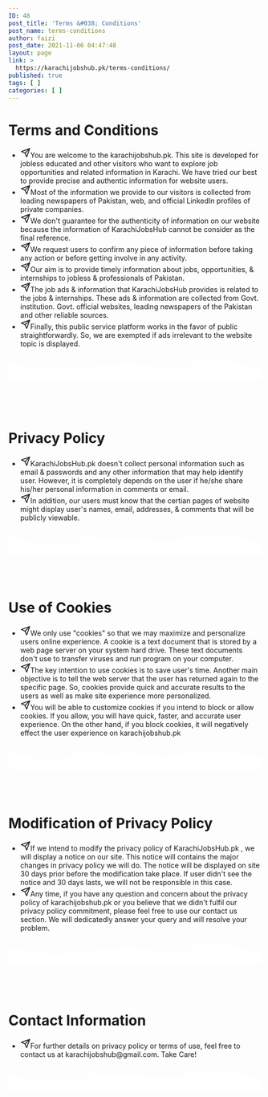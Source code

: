 ```yaml
---
ID: 48
post_title: 'Terms &#038; Conditions'
post_name: terms-conditions
author: faizi
post_date: 2021-11-06 04:47:48
layout: page
link: >
  https://karachijobshub.pk/terms-conditions/
published: true
tags: [ ]
categories: [ ]
---
```

<!-- wp:kadence/rowlayout {"uniqueID":"_e7d487-d6","columns":1,"columnGutter":"wide","colLayout":"equal","maxWidth":1120,"topPadding":60,"bottomPadding":38,"bgColor":"#eeeeee","align":"center","verticalAlignment":"middle","bottomSep":"mtns","bottomSepHeight":120,"tabletPadding":["","","",""],"tabletBackground":[{"enable":false,"bgColor":"","bgImg":"","bgImgID":"","bgImgSize":"cover","bgImgPosition":"center center","bgImgAttachment":"scroll","bgImgRepeat":"no-repeat","forceOverDesk":false}],"tabletOverlay":[{"enable":false,"currentOverlayTab":"normal","overlay":"","overlaySecond":"#00B5E2","overlayGradLoc":0,"overlayGradLocSecond":100,"overlayGradType":"linear","overlayGradAngle":180,"overlayBgImg":"","overlayBgImgID":"","overlayBgImgSize":"cover","overlayBgImgPosition":"center center","overlayBgImgAttachment":"scroll","overlayBgImgRepeat":"no-repeat","overlayOpacity":30,"overlayBlendMod":"none"}],"mobileBackground":[{"enable":false,"bgColor":"","bgImg":"","bgImgID":"","bgImgSize":"cover","bgImgPosition":"center center","bgImgAttachment":"scroll","bgImgRepeat":"no-repeat","forceOverDesk":false}],"mobileOverlay":[{"enable":false,"currentOverlayTab":"normal","overlay":"","overlaySecond":"#00B5E2","overlayGradLoc":0,"overlayGradLocSecond":100,"overlayGradType":"linear","overlayGradAngle":180,"overlayBgImg":"","overlayBgImgID":"","overlayBgImgSize":"cover","overlayBgImgPosition":"center center","overlayBgImgAttachment":"scroll","overlayBgImgRepeat":"no-repeat","overlayOpacity":30,"overlayBlendMod":"none"}],"backgroundSlider":[{"bgColor":"","bgImg":"","bgImgID":""}],"backgroundSliderSettings":[{"arrowStyle":"none","dotStyle":"dark","autoPlay":true,"speed":7000,"fade":true,"tranSpeed":400}],"backgroundVideo":[{"youTube":"","local":"","localID":"","vimeo":"","ratio":"16/9","btns":false,"loop":true,"mute":true}]} -->
<div class="wp-block-kadence-rowlayout aligncenter"><div id="kt-layout-id_e7d487-d6" class="kt-row-layout-inner kt-row-has-bg kt-layout-id_e7d487-d6"><div class="kt-row-column-wrap kt-has-1-columns kt-gutter-wide kt-v-gutter-default kt-row-valign-middle kt-row-layout-equal kt-tab-layout-inherit kt-m-colapse-left-to-right kt-mobile-layout-row"><!-- wp:kadence/column {"uniqueID":"_093f00-e6"} -->
<div class="wp-block-kadence-column inner-column-1 kadence-column_093f00-e6"><div class="kt-inside-inner-col"><!-- wp:kadence/advancedheading {"level":1,"uniqueID":"_924aa1-e5","color":"#889d2e","size":30,"lineHeight":40,"typography":"Playfair Display","googleFont":true,"fontSubset":"latin","fontVariant":"900italic","fontWeight":"900","fontStyle":"italic","markSize":["","",""],"markLineHeight":["","",""],"markPadding":[0,0,0,0],"colorClass":""} -->
<h1 class="kt-adv-heading_924aa1-e5 wp-block-kadence-advancedheading" data-kb-block="kb-adv-heading_924aa1-e5">Terms and Conditions</h1>
<!-- /wp:kadence/advancedheading -->

<!-- wp:kadence/iconlist {"items":[{"icon":"fe_send","link":"","target":"_self","size":20,"text":"You are welcome to the karachijobshub.pk. This site is developed for jobless educated and other visitors who want to explore job opportunities and related information in Karachi. We have tried our best to provide precise and authentic information for website users.","width":2,"color":"","background":"","border":"","borderRadius":0,"borderWidth":1,"padding":5,"style":"default"},{"icon":"fe_send","link":"","target":"_self","size":20,"text":"Most of the information we provide to our visitors is collected from leading newspapers of Pakistan, web, and official LinkedIn profiles of private companies.","width":2,"color":"","background":"","border":"","borderRadius":0,"borderWidth":1,"padding":5,"style":"default"},{"icon":"fe_send","link":"","target":"_self","size":20,"text":"We don't guarantee for the authenticity of information on our website because the information of KarachiJobsHub cannot be consider as the final reference.","width":2,"color":"","background":"","border":"","borderRadius":0,"borderWidth":1,"padding":5,"style":"default"},{"icon":"fe_send","link":"","target":"_self","size":20,"text":"We request users to confirm any piece of information before taking any action or before getting involve in any activity.","width":2,"color":"","background":"","border":"","borderRadius":0,"borderWidth":1,"padding":5,"style":"default"},{"icon":"fe_send","link":"","target":"_self","size":20,"text":"Our aim is to provide timely information about jobs, opportunities, \u0026amp; internships to jobless \u0026amp; professionals of Pakistan.","width":2,"color":"","background":"","border":"","borderRadius":0,"borderWidth":1,"padding":5,"style":"default"},{"icon":"fe_send","link":"","target":"_self","size":20,"text":"The job ads \u0026amp; information that KarachiJobsHub provides is related to the jobs \u0026amp; internships. These ads \u0026amp; information are collected from Govt. institution. Govt. official websites, leading newspapers of the Pakistan and other reliable sources.","width":2,"color":"","background":"","border":"","borderRadius":0,"borderWidth":1,"padding":5,"style":"default"},{"icon":"fe_send","link":"","target":"_self","size":20,"width":2,"color":"","background":"","border":"","borderRadius":0,"borderWidth":1,"padding":5,"style":"default","text":"Finally, this public service platform works in the favor of public straightforwardly. So, we are exempted if ads irrelevant to the website topic is displayed."}],"listStyles":[{"size":[22,"",""],"sizeType":"px","lineHeight":["","",""],"lineType":"px","letterSpacing":"","family":"","google":false,"style":"","weight":"","variant":"","subset":"","loadGoogle":true,"color":"","textTransform":""}],"listCount":7,"listGap":30,"uniqueID":"_066c05-54","listMargin":["10","10","10","20"],"iconAlign":"top"} -->
<div class="wp-block-kadence-iconlist kt-svg-icon-list-items kt-svg-icon-list-items_066c05-54 kt-svg-icon-list-columns-1 alignnone kt-list-icon-aligntop"><ul class="kt-svg-icon-list"><li class="kt-svg-icon-list-style-default kt-svg-icon-list-item-wrap kt-svg-icon-list-item-0"><div style="display:inline-flex;justify-content:center;align-items:center" class="kt-svg-icon-list-single kt-svg-icon-list-single-fe_send"><svg style="display:inline-block;vertical-align:middle" viewbox="0 0 24 24" height="20" width="20" fill="none" stroke="currentColor" xmlns="http://www.w3.org/2000/svg" stroke-width="2" stroke-linecap="round" stroke-linejoin="round" aria-hidden="true"><line x1="22" y1="2" x2="11" y2="13"></line><polygon points="22 2 15 22 11 13 2 9 22 2"></polygon></svg></div><span class="kt-svg-icon-list-text">You are welcome to the karachijobshub.pk. This site is developed for jobless educated and other visitors who want to explore job opportunities and related information in Karachi. We have tried our best to provide precise and authentic information for website users.</span></li><li class="kt-svg-icon-list-style-default kt-svg-icon-list-item-wrap kt-svg-icon-list-item-1"><div style="display:inline-flex;justify-content:center;align-items:center" class="kt-svg-icon-list-single kt-svg-icon-list-single-fe_send"><svg style="display:inline-block;vertical-align:middle" viewbox="0 0 24 24" height="20" width="20" fill="none" stroke="currentColor" xmlns="http://www.w3.org/2000/svg" stroke-width="2" stroke-linecap="round" stroke-linejoin="round" aria-hidden="true"><line x1="22" y1="2" x2="11" y2="13"></line><polygon points="22 2 15 22 11 13 2 9 22 2"></polygon></svg></div><span class="kt-svg-icon-list-text">Most of the information we provide to our visitors is collected from leading newspapers of Pakistan, web, and official LinkedIn profiles of private companies.</span></li><li class="kt-svg-icon-list-style-default kt-svg-icon-list-item-wrap kt-svg-icon-list-item-2"><div style="display:inline-flex;justify-content:center;align-items:center" class="kt-svg-icon-list-single kt-svg-icon-list-single-fe_send"><svg style="display:inline-block;vertical-align:middle" viewbox="0 0 24 24" height="20" width="20" fill="none" stroke="currentColor" xmlns="http://www.w3.org/2000/svg" stroke-width="2" stroke-linecap="round" stroke-linejoin="round" aria-hidden="true"><line x1="22" y1="2" x2="11" y2="13"></line><polygon points="22 2 15 22 11 13 2 9 22 2"></polygon></svg></div><span class="kt-svg-icon-list-text">We don't guarantee for the authenticity of information on our website because the information of KarachiJobsHub cannot be consider as the final reference.</span></li><li class="kt-svg-icon-list-style-default kt-svg-icon-list-item-wrap kt-svg-icon-list-item-3"><div style="display:inline-flex;justify-content:center;align-items:center" class="kt-svg-icon-list-single kt-svg-icon-list-single-fe_send"><svg style="display:inline-block;vertical-align:middle" viewbox="0 0 24 24" height="20" width="20" fill="none" stroke="currentColor" xmlns="http://www.w3.org/2000/svg" stroke-width="2" stroke-linecap="round" stroke-linejoin="round" aria-hidden="true"><line x1="22" y1="2" x2="11" y2="13"></line><polygon points="22 2 15 22 11 13 2 9 22 2"></polygon></svg></div><span class="kt-svg-icon-list-text">We request users to confirm any piece of information before taking any action or before getting involve in any activity.</span></li><li class="kt-svg-icon-list-style-default kt-svg-icon-list-item-wrap kt-svg-icon-list-item-4"><div style="display:inline-flex;justify-content:center;align-items:center" class="kt-svg-icon-list-single kt-svg-icon-list-single-fe_send"><svg style="display:inline-block;vertical-align:middle" viewbox="0 0 24 24" height="20" width="20" fill="none" stroke="currentColor" xmlns="http://www.w3.org/2000/svg" stroke-width="2" stroke-linecap="round" stroke-linejoin="round" aria-hidden="true"><line x1="22" y1="2" x2="11" y2="13"></line><polygon points="22 2 15 22 11 13 2 9 22 2"></polygon></svg></div><span class="kt-svg-icon-list-text">Our aim is to provide timely information about jobs, opportunities, &amp; internships to jobless &amp; professionals of Pakistan.</span></li><li class="kt-svg-icon-list-style-default kt-svg-icon-list-item-wrap kt-svg-icon-list-item-5"><div style="display:inline-flex;justify-content:center;align-items:center" class="kt-svg-icon-list-single kt-svg-icon-list-single-fe_send"><svg style="display:inline-block;vertical-align:middle" viewbox="0 0 24 24" height="20" width="20" fill="none" stroke="currentColor" xmlns="http://www.w3.org/2000/svg" stroke-width="2" stroke-linecap="round" stroke-linejoin="round" aria-hidden="true"><line x1="22" y1="2" x2="11" y2="13"></line><polygon points="22 2 15 22 11 13 2 9 22 2"></polygon></svg></div><span class="kt-svg-icon-list-text">The job ads &amp; information that KarachiJobsHub provides is related to the jobs &amp; internships. These ads &amp; information are collected from Govt. institution. Govt. official websites, leading newspapers of the Pakistan and other reliable sources.</span></li><li class="kt-svg-icon-list-style-default kt-svg-icon-list-item-wrap kt-svg-icon-list-item-6"><div style="display:inline-flex;justify-content:center;align-items:center" class="kt-svg-icon-list-single kt-svg-icon-list-single-fe_send"><svg style="display:inline-block;vertical-align:middle" viewbox="0 0 24 24" height="20" width="20" fill="none" stroke="currentColor" xmlns="http://www.w3.org/2000/svg" stroke-width="2" stroke-linecap="round" stroke-linejoin="round" aria-hidden="true"><line x1="22" y1="2" x2="11" y2="13"></line><polygon points="22 2 15 22 11 13 2 9 22 2"></polygon></svg></div><span class="kt-svg-icon-list-text">Finally, this public service platform works in the favor of public straightforwardly. So, we are exempted if ads irrelevant to the website topic is displayed.</span></li></ul></div>
<!-- /wp:kadence/iconlist -->

<!-- wp:kadence/advancedbtn {"hAlign":"left","btnCount":0,"uniqueID":"_b3798b-b4","btns":[{"text":["Individually"],"link":"","target":"_self","size":18,"paddingBT":"","paddingLR":"","color":"#ffffff","background":"#abb8c3","border":"#abb8c3","borderRadius":3,"borderWidth":2,"colorHover":"#ffffff","backgroundHover":"#313131","borderHover":"#313131","icon":"","iconSide":"right","iconHover":false,"btnSize":"custom"},{"text":"","link":"","target":"_self","size":18,"paddingBT":"","paddingLR":"","color":"#555555","background":"transparent","border":"#555555","borderRadius":3,"borderWidth":2,"colorHover":"#ffffff","backgroundHover":"#444444","borderHover":"#444444","icon":"","iconSide":"right","iconHover":false,"btnSize":"custom"},{"text":"","link":"","target":"_self","size":18,"paddingBT":"","paddingLR":"","color":"#555555","background":"transparent","border":"#555555","borderRadius":3,"borderWidth":2,"colorHover":"#ffffff","backgroundHover":"#444444","borderHover":"#444444","icon":"","iconSide":"right","iconHover":false,"btnSize":"custom"}],"typography":"Montserrat","googleFont":true,"fontSubset":"latin","fontVariant":"500","fontWeight":"500"} -->
<div class="wp-block-kadence-advancedbtn kt-btn-align-left kt-btn-tablet-align-inherit kt-btn-mobile-align-inherit kt-btns-wrap kt-btns_b3798b-b4"></div>
<!-- /wp:kadence/advancedbtn -->

<!-- wp:paragraph -->
<p></p>
<!-- /wp:paragraph --></div></div>
<!-- /wp:kadence/column --></div><div class="kt-row-layout-bottom-sep kt-row-sep-type-mtns"><svg style="fill:#ffffff" viewbox="0 0 1000 100" preserveaspectratio="none"><path d="M1000,50l-182.69,-45.286l-292.031,61.197l-190.875,-41.075l-143.748,28.794l-190.656,-23.63l0,70l1000,0l0,-50Z" style="opacity:0.4"></path><path d="M1000,57l-152.781,-22.589l-214.383,19.81l-159.318,-21.471l-177.44,25.875l-192.722,5.627l-103.356,-27.275l0,63.023l1000,0l0,-43Z"></path></svg></div></div></div>
<!-- /wp:kadence/rowlayout -->

<!-- wp:spacer {"height":59} -->
<div style="height:59px" aria-hidden="true" class="wp-block-spacer"></div>
<!-- /wp:spacer -->

<!-- wp:kadence/rowlayout {"uniqueID":"_c16261-29","columns":1,"columnGutter":"wide","colLayout":"equal","maxWidth":1120,"topPadding":60,"bottomPadding":38,"bgColor":"#eeeeee","align":"center","verticalAlignment":"middle","bottomSep":"mtns","bottomSepHeight":120,"tabletPadding":["","","",""],"tabletBackground":[{"enable":false,"bgColor":"","bgImg":"","bgImgID":"","bgImgSize":"cover","bgImgPosition":"center center","bgImgAttachment":"scroll","bgImgRepeat":"no-repeat","forceOverDesk":false}],"tabletOverlay":[{"enable":false,"currentOverlayTab":"normal","overlay":"","overlaySecond":"#00B5E2","overlayGradLoc":0,"overlayGradLocSecond":100,"overlayGradType":"linear","overlayGradAngle":180,"overlayBgImg":"","overlayBgImgID":"","overlayBgImgSize":"cover","overlayBgImgPosition":"center center","overlayBgImgAttachment":"scroll","overlayBgImgRepeat":"no-repeat","overlayOpacity":30,"overlayBlendMod":"none"}],"mobileBackground":[{"enable":false,"bgColor":"","bgImg":"","bgImgID":"","bgImgSize":"cover","bgImgPosition":"center center","bgImgAttachment":"scroll","bgImgRepeat":"no-repeat","forceOverDesk":false}],"mobileOverlay":[{"enable":false,"currentOverlayTab":"normal","overlay":"","overlaySecond":"#00B5E2","overlayGradLoc":0,"overlayGradLocSecond":100,"overlayGradType":"linear","overlayGradAngle":180,"overlayBgImg":"","overlayBgImgID":"","overlayBgImgSize":"cover","overlayBgImgPosition":"center center","overlayBgImgAttachment":"scroll","overlayBgImgRepeat":"no-repeat","overlayOpacity":30,"overlayBlendMod":"none"}],"backgroundSlider":[{"bgColor":"","bgImg":"","bgImgID":""}],"backgroundSliderSettings":[{"arrowStyle":"none","dotStyle":"dark","autoPlay":true,"speed":7000,"fade":true,"tranSpeed":400}],"backgroundVideo":[{"youTube":"","local":"","localID":"","vimeo":"","ratio":"16/9","btns":false,"loop":true,"mute":true}]} -->
<div class="wp-block-kadence-rowlayout aligncenter"><div id="kt-layout-id_c16261-29" class="kt-row-layout-inner kt-row-has-bg kt-layout-id_c16261-29"><div class="kt-row-column-wrap kt-has-1-columns kt-gutter-wide kt-v-gutter-default kt-row-valign-middle kt-row-layout-equal kt-tab-layout-inherit kt-m-colapse-left-to-right kt-mobile-layout-row"><!-- wp:kadence/column {"uniqueID":"_d2807c-9d"} -->
<div class="wp-block-kadence-column inner-column-1 kadence-column_d2807c-9d"><div class="kt-inside-inner-col"><!-- wp:kadence/advancedheading {"level":1,"uniqueID":"_5c3db5-08","color":"#889d2e","size":30,"lineHeight":40,"typography":"Playfair Display","googleFont":true,"fontSubset":"latin","fontVariant":"900italic","fontWeight":"900","fontStyle":"italic","markSize":["","",""],"markLineHeight":["","",""],"markPadding":[0,0,0,0],"colorClass":""} -->
<h1 class="kt-adv-heading_5c3db5-08 wp-block-kadence-advancedheading" data-kb-block="kb-adv-heading_5c3db5-08">Privacy Policy</h1>
<!-- /wp:kadence/advancedheading -->

<!-- wp:kadence/iconlist {"items":[{"icon":"fe_send","link":"","target":"_self","size":20,"text":"KarachiJobsHub.pk doesn't collect personal information such as email \u0026amp; passwords and any other information that may help identify user. However, it is completely depends on the user if he/she share his/her personal information in comments or email.","width":2,"color":"","background":"","border":"","borderRadius":0,"borderWidth":1,"padding":5,"style":"default"},{"icon":"fe_send","link":"","target":"_self","size":20,"width":2,"color":"","background":"","border":"","borderRadius":0,"borderWidth":1,"padding":5,"style":"default","text":"In addition, our users must know that the certian pages of website might display user's names, email, addresses, \u0026amp; comments that will be publicly viewable."}],"listStyles":[{"size":[22,"",""],"sizeType":"px","lineHeight":["","",""],"lineType":"px","letterSpacing":"","family":"","google":false,"style":"","weight":"","variant":"","subset":"","loadGoogle":true,"color":"","textTransform":""}],"listCount":2,"listGap":30,"uniqueID":"_2b9adb-b0","listMargin":["10","10","10","20"],"iconAlign":"top"} -->
<div class="wp-block-kadence-iconlist kt-svg-icon-list-items kt-svg-icon-list-items_2b9adb-b0 kt-svg-icon-list-columns-1 alignnone kt-list-icon-aligntop"><ul class="kt-svg-icon-list"><li class="kt-svg-icon-list-style-default kt-svg-icon-list-item-wrap kt-svg-icon-list-item-0"><div style="display:inline-flex;justify-content:center;align-items:center" class="kt-svg-icon-list-single kt-svg-icon-list-single-fe_send"><svg style="display:inline-block;vertical-align:middle" viewbox="0 0 24 24" height="20" width="20" fill="none" stroke="currentColor" xmlns="http://www.w3.org/2000/svg" stroke-width="2" stroke-linecap="round" stroke-linejoin="round" aria-hidden="true"><line x1="22" y1="2" x2="11" y2="13"></line><polygon points="22 2 15 22 11 13 2 9 22 2"></polygon></svg></div><span class="kt-svg-icon-list-text">KarachiJobsHub.pk doesn't collect personal information such as email &amp; passwords and any other information that may help identify user. However, it is completely depends on the user if he/she share his/her personal information in comments or email.</span></li><li class="kt-svg-icon-list-style-default kt-svg-icon-list-item-wrap kt-svg-icon-list-item-1"><div style="display:inline-flex;justify-content:center;align-items:center" class="kt-svg-icon-list-single kt-svg-icon-list-single-fe_send"><svg style="display:inline-block;vertical-align:middle" viewbox="0 0 24 24" height="20" width="20" fill="none" stroke="currentColor" xmlns="http://www.w3.org/2000/svg" stroke-width="2" stroke-linecap="round" stroke-linejoin="round" aria-hidden="true"><line x1="22" y1="2" x2="11" y2="13"></line><polygon points="22 2 15 22 11 13 2 9 22 2"></polygon></svg></div><span class="kt-svg-icon-list-text">In addition, our users must know that the certian pages of website might display user's names, email, addresses, &amp; comments that will be publicly viewable.</span></li></ul></div>
<!-- /wp:kadence/iconlist -->

<!-- wp:kadence/advancedbtn {"hAlign":"left","btnCount":0,"uniqueID":"_7fef7b-35","btns":[{"text":["Individually"],"link":"","target":"_self","size":18,"paddingBT":"","paddingLR":"","color":"#ffffff","background":"#abb8c3","border":"#abb8c3","borderRadius":3,"borderWidth":2,"colorHover":"#ffffff","backgroundHover":"#313131","borderHover":"#313131","icon":"","iconSide":"right","iconHover":false,"btnSize":"custom"},{"text":"","link":"","target":"_self","size":18,"paddingBT":"","paddingLR":"","color":"#555555","background":"transparent","border":"#555555","borderRadius":3,"borderWidth":2,"colorHover":"#ffffff","backgroundHover":"#444444","borderHover":"#444444","icon":"","iconSide":"right","iconHover":false,"btnSize":"custom"},{"text":"","link":"","target":"_self","size":18,"paddingBT":"","paddingLR":"","color":"#555555","background":"transparent","border":"#555555","borderRadius":3,"borderWidth":2,"colorHover":"#ffffff","backgroundHover":"#444444","borderHover":"#444444","icon":"","iconSide":"right","iconHover":false,"btnSize":"custom"}],"typography":"Montserrat","googleFont":true,"fontSubset":"latin","fontVariant":"500","fontWeight":"500"} -->
<div class="wp-block-kadence-advancedbtn kt-btn-align-left kt-btn-tablet-align-inherit kt-btn-mobile-align-inherit kt-btns-wrap kt-btns_7fef7b-35"></div>
<!-- /wp:kadence/advancedbtn --></div></div>
<!-- /wp:kadence/column --></div><div class="kt-row-layout-bottom-sep kt-row-sep-type-mtns"><svg style="fill:#ffffff" viewbox="0 0 1000 100" preserveaspectratio="none"><path d="M1000,50l-182.69,-45.286l-292.031,61.197l-190.875,-41.075l-143.748,28.794l-190.656,-23.63l0,70l1000,0l0,-50Z" style="opacity:0.4"></path><path d="M1000,57l-152.781,-22.589l-214.383,19.81l-159.318,-21.471l-177.44,25.875l-192.722,5.627l-103.356,-27.275l0,63.023l1000,0l0,-43Z"></path></svg></div></div></div>
<!-- /wp:kadence/rowlayout -->

<!-- wp:spacer {"height":51} -->
<div style="height:51px" aria-hidden="true" class="wp-block-spacer"></div>
<!-- /wp:spacer -->

<!-- wp:kadence/rowlayout {"uniqueID":"_f0063f-7c","columns":1,"columnGutter":"wide","colLayout":"equal","maxWidth":1120,"topPadding":60,"bottomPadding":38,"bgColor":"#eeeeee","align":"center","verticalAlignment":"middle","bottomSep":"mtns","bottomSepHeight":120,"tabletPadding":["","","",""],"tabletBackground":[{"enable":false,"bgColor":"","bgImg":"","bgImgID":"","bgImgSize":"cover","bgImgPosition":"center center","bgImgAttachment":"scroll","bgImgRepeat":"no-repeat","forceOverDesk":false}],"tabletOverlay":[{"enable":false,"currentOverlayTab":"normal","overlay":"","overlaySecond":"#00B5E2","overlayGradLoc":0,"overlayGradLocSecond":100,"overlayGradType":"linear","overlayGradAngle":180,"overlayBgImg":"","overlayBgImgID":"","overlayBgImgSize":"cover","overlayBgImgPosition":"center center","overlayBgImgAttachment":"scroll","overlayBgImgRepeat":"no-repeat","overlayOpacity":30,"overlayBlendMod":"none"}],"mobileBackground":[{"enable":false,"bgColor":"","bgImg":"","bgImgID":"","bgImgSize":"cover","bgImgPosition":"center center","bgImgAttachment":"scroll","bgImgRepeat":"no-repeat","forceOverDesk":false}],"mobileOverlay":[{"enable":false,"currentOverlayTab":"normal","overlay":"","overlaySecond":"#00B5E2","overlayGradLoc":0,"overlayGradLocSecond":100,"overlayGradType":"linear","overlayGradAngle":180,"overlayBgImg":"","overlayBgImgID":"","overlayBgImgSize":"cover","overlayBgImgPosition":"center center","overlayBgImgAttachment":"scroll","overlayBgImgRepeat":"no-repeat","overlayOpacity":30,"overlayBlendMod":"none"}],"backgroundSlider":[{"bgColor":"","bgImg":"","bgImgID":""}],"backgroundSliderSettings":[{"arrowStyle":"none","dotStyle":"dark","autoPlay":true,"speed":7000,"fade":true,"tranSpeed":400}],"backgroundVideo":[{"youTube":"","local":"","localID":"","vimeo":"","ratio":"16/9","btns":false,"loop":true,"mute":true}]} -->
<div class="wp-block-kadence-rowlayout aligncenter"><div id="kt-layout-id_f0063f-7c" class="kt-row-layout-inner kt-row-has-bg kt-layout-id_f0063f-7c"><div class="kt-row-column-wrap kt-has-1-columns kt-gutter-wide kt-v-gutter-default kt-row-valign-middle kt-row-layout-equal kt-tab-layout-inherit kt-m-colapse-left-to-right kt-mobile-layout-row"><!-- wp:kadence/column {"uniqueID":"_ee9350-9b"} -->
<div class="wp-block-kadence-column inner-column-1 kadence-column_ee9350-9b"><div class="kt-inside-inner-col"><!-- wp:kadence/advancedheading {"level":1,"uniqueID":"_48f951-cb","color":"#889d2e","size":30,"lineHeight":40,"typography":"Playfair Display","googleFont":true,"fontSubset":"latin","fontVariant":"900italic","fontWeight":"900","fontStyle":"italic","markSize":["","",""],"markLineHeight":["","",""],"markPadding":[0,0,0,0],"colorClass":""} -->
<h1 class="kt-adv-heading_48f951-cb wp-block-kadence-advancedheading" data-kb-block="kb-adv-heading_48f951-cb">Use of Cookies</h1>
<!-- /wp:kadence/advancedheading -->

<!-- wp:kadence/iconlist {"items":[{"icon":"fe_send","link":"","target":"_self","size":20,"text":"We only use \u0022cookies\u0022 so that we may maximize and personalize users online experience. A cookie is a text document that is stored by a web page server on your system hard drive. These text documents don't use to transfer viruses and run program on your computer.","width":2,"color":"","background":"","border":"","borderRadius":0,"borderWidth":1,"padding":5,"style":"default"},{"icon":"fe_send","link":"","target":"_self","size":20,"text":"The key intention to use cookies is to save user's time. Another main objective is to tell the web server that the user has returned again to the specific page. So, cookies provide quick and accurate results to the users as well as make site experience more personalized.","width":2,"color":"","background":"","border":"","borderRadius":0,"borderWidth":1,"padding":5,"style":"default"},{"icon":"fe_send","link":"","target":"_self","size":20,"text":"You will be able to customize cookies if you intend to block or allow cookies. If you allow, you will have quick, faster, and accurate user experience. On the other hand, if you block cookies, it will negatively effect the user experience on karachijobshub.pk","width":2,"color":"","background":"","border":"","borderRadius":0,"borderWidth":1,"padding":5,"style":"default"}],"listStyles":[{"size":[22,"",""],"sizeType":"px","lineHeight":["","",""],"lineType":"px","letterSpacing":"","family":"","google":false,"style":"","weight":"","variant":"","subset":"","loadGoogle":true,"color":"","textTransform":""}],"listCount":3,"listGap":30,"uniqueID":"_ebf4e5-5d","listMargin":["10","10","10","20"],"iconAlign":"top"} -->
<div class="wp-block-kadence-iconlist kt-svg-icon-list-items kt-svg-icon-list-items_ebf4e5-5d kt-svg-icon-list-columns-1 alignnone kt-list-icon-aligntop"><ul class="kt-svg-icon-list"><li class="kt-svg-icon-list-style-default kt-svg-icon-list-item-wrap kt-svg-icon-list-item-0"><div style="display:inline-flex;justify-content:center;align-items:center" class="kt-svg-icon-list-single kt-svg-icon-list-single-fe_send"><svg style="display:inline-block;vertical-align:middle" viewbox="0 0 24 24" height="20" width="20" fill="none" stroke="currentColor" xmlns="http://www.w3.org/2000/svg" stroke-width="2" stroke-linecap="round" stroke-linejoin="round" aria-hidden="true"><line x1="22" y1="2" x2="11" y2="13"></line><polygon points="22 2 15 22 11 13 2 9 22 2"></polygon></svg></div><span class="kt-svg-icon-list-text">We only use "cookies" so that we may maximize and personalize users online experience. A cookie is a text document that is stored by a web page server on your system hard drive. These text documents don't use to transfer viruses and run program on your computer.</span></li><li class="kt-svg-icon-list-style-default kt-svg-icon-list-item-wrap kt-svg-icon-list-item-1"><div style="display:inline-flex;justify-content:center;align-items:center" class="kt-svg-icon-list-single kt-svg-icon-list-single-fe_send"><svg style="display:inline-block;vertical-align:middle" viewbox="0 0 24 24" height="20" width="20" fill="none" stroke="currentColor" xmlns="http://www.w3.org/2000/svg" stroke-width="2" stroke-linecap="round" stroke-linejoin="round" aria-hidden="true"><line x1="22" y1="2" x2="11" y2="13"></line><polygon points="22 2 15 22 11 13 2 9 22 2"></polygon></svg></div><span class="kt-svg-icon-list-text">The key intention to use cookies is to save user's time. Another main objective is to tell the web server that the user has returned again to the specific page. So, cookies provide quick and accurate results to the users as well as make site experience more personalized.</span></li><li class="kt-svg-icon-list-style-default kt-svg-icon-list-item-wrap kt-svg-icon-list-item-2"><div style="display:inline-flex;justify-content:center;align-items:center" class="kt-svg-icon-list-single kt-svg-icon-list-single-fe_send"><svg style="display:inline-block;vertical-align:middle" viewbox="0 0 24 24" height="20" width="20" fill="none" stroke="currentColor" xmlns="http://www.w3.org/2000/svg" stroke-width="2" stroke-linecap="round" stroke-linejoin="round" aria-hidden="true"><line x1="22" y1="2" x2="11" y2="13"></line><polygon points="22 2 15 22 11 13 2 9 22 2"></polygon></svg></div><span class="kt-svg-icon-list-text">You will be able to customize cookies if you intend to block or allow cookies. If you allow, you will have quick, faster, and accurate user experience. On the other hand, if you block cookies, it will negatively effect the user experience on karachijobshub.pk</span></li></ul></div>
<!-- /wp:kadence/iconlist -->

<!-- wp:kadence/advancedbtn {"hAlign":"left","btnCount":0,"uniqueID":"_a319b1-6a","btns":[{"text":["Individually"],"link":"","target":"_self","size":18,"paddingBT":"","paddingLR":"","color":"#ffffff","background":"#abb8c3","border":"#abb8c3","borderRadius":3,"borderWidth":2,"colorHover":"#ffffff","backgroundHover":"#313131","borderHover":"#313131","icon":"","iconSide":"right","iconHover":false,"btnSize":"custom"},{"text":"","link":"","target":"_self","size":18,"paddingBT":"","paddingLR":"","color":"#555555","background":"transparent","border":"#555555","borderRadius":3,"borderWidth":2,"colorHover":"#ffffff","backgroundHover":"#444444","borderHover":"#444444","icon":"","iconSide":"right","iconHover":false,"btnSize":"custom"},{"text":"","link":"","target":"_self","size":18,"paddingBT":"","paddingLR":"","color":"#555555","background":"transparent","border":"#555555","borderRadius":3,"borderWidth":2,"colorHover":"#ffffff","backgroundHover":"#444444","borderHover":"#444444","icon":"","iconSide":"right","iconHover":false,"btnSize":"custom"}],"typography":"Montserrat","googleFont":true,"fontSubset":"latin","fontVariant":"500","fontWeight":"500"} -->
<div class="wp-block-kadence-advancedbtn kt-btn-align-left kt-btn-tablet-align-inherit kt-btn-mobile-align-inherit kt-btns-wrap kt-btns_a319b1-6a"></div>
<!-- /wp:kadence/advancedbtn --></div></div>
<!-- /wp:kadence/column --></div><div class="kt-row-layout-bottom-sep kt-row-sep-type-mtns"><svg style="fill:#ffffff" viewbox="0 0 1000 100" preserveaspectratio="none"><path d="M1000,50l-182.69,-45.286l-292.031,61.197l-190.875,-41.075l-143.748,28.794l-190.656,-23.63l0,70l1000,0l0,-50Z" style="opacity:0.4"></path><path d="M1000,57l-152.781,-22.589l-214.383,19.81l-159.318,-21.471l-177.44,25.875l-192.722,5.627l-103.356,-27.275l0,63.023l1000,0l0,-43Z"></path></svg></div></div></div>
<!-- /wp:kadence/rowlayout -->

<!-- wp:spacer {"height":51} -->
<div style="height:51px" aria-hidden="true" class="wp-block-spacer"></div>
<!-- /wp:spacer -->

<!-- wp:kadence/rowlayout {"uniqueID":"_de2f11-38","columns":1,"columnGutter":"wide","colLayout":"equal","maxWidth":1120,"topPadding":60,"bottomPadding":38,"bgColor":"#eeeeee","align":"center","verticalAlignment":"middle","bottomSep":"mtns","bottomSepHeight":120,"tabletPadding":["","","",""],"tabletBackground":[{"enable":false,"bgColor":"","bgImg":"","bgImgID":"","bgImgSize":"cover","bgImgPosition":"center center","bgImgAttachment":"scroll","bgImgRepeat":"no-repeat","forceOverDesk":false}],"tabletOverlay":[{"enable":false,"currentOverlayTab":"normal","overlay":"","overlaySecond":"#00B5E2","overlayGradLoc":0,"overlayGradLocSecond":100,"overlayGradType":"linear","overlayGradAngle":180,"overlayBgImg":"","overlayBgImgID":"","overlayBgImgSize":"cover","overlayBgImgPosition":"center center","overlayBgImgAttachment":"scroll","overlayBgImgRepeat":"no-repeat","overlayOpacity":30,"overlayBlendMod":"none"}],"mobileBackground":[{"enable":false,"bgColor":"","bgImg":"","bgImgID":"","bgImgSize":"cover","bgImgPosition":"center center","bgImgAttachment":"scroll","bgImgRepeat":"no-repeat","forceOverDesk":false}],"mobileOverlay":[{"enable":false,"currentOverlayTab":"normal","overlay":"","overlaySecond":"#00B5E2","overlayGradLoc":0,"overlayGradLocSecond":100,"overlayGradType":"linear","overlayGradAngle":180,"overlayBgImg":"","overlayBgImgID":"","overlayBgImgSize":"cover","overlayBgImgPosition":"center center","overlayBgImgAttachment":"scroll","overlayBgImgRepeat":"no-repeat","overlayOpacity":30,"overlayBlendMod":"none"}],"backgroundSlider":[{"bgColor":"","bgImg":"","bgImgID":""}],"backgroundSliderSettings":[{"arrowStyle":"none","dotStyle":"dark","autoPlay":true,"speed":7000,"fade":true,"tranSpeed":400}],"backgroundVideo":[{"youTube":"","local":"","localID":"","vimeo":"","ratio":"16/9","btns":false,"loop":true,"mute":true}]} -->
<div class="wp-block-kadence-rowlayout aligncenter"><div id="kt-layout-id_de2f11-38" class="kt-row-layout-inner kt-row-has-bg kt-layout-id_de2f11-38"><div class="kt-row-column-wrap kt-has-1-columns kt-gutter-wide kt-v-gutter-default kt-row-valign-middle kt-row-layout-equal kt-tab-layout-inherit kt-m-colapse-left-to-right kt-mobile-layout-row"><!-- wp:kadence/column {"uniqueID":"_efb26a-bc"} -->
<div class="wp-block-kadence-column inner-column-1 kadence-column_efb26a-bc"><div class="kt-inside-inner-col"><!-- wp:kadence/advancedheading {"level":1,"uniqueID":"_c05074-48","color":"#889d2e","size":30,"lineHeight":40,"typography":"Playfair Display","googleFont":true,"fontSubset":"latin","fontVariant":"900italic","fontWeight":"900","fontStyle":"italic","markSize":["","",""],"markLineHeight":["","",""],"markPadding":[0,0,0,0],"colorClass":""} -->
<h1 class="kt-adv-heading_c05074-48 wp-block-kadence-advancedheading" data-kb-block="kb-adv-heading_c05074-48">Modification of Privacy Policy</h1>
<!-- /wp:kadence/advancedheading -->

<!-- wp:kadence/iconlist {"items":[{"icon":"fe_send","link":"","target":"_self","size":20,"text":"If we intend to modify the privacy policy of KarachiJobsHub.pk , we will display a notice on our site. This notice will contains the major changes in privacy policy we will do. The notice will be displayed on site 30 days prior before the modification take place. If user didn't see the notice and 30 days lasts, we will not be responsible in this case.","width":2,"color":"","background":"","border":"","borderRadius":0,"borderWidth":1,"padding":5,"style":"default"},{"icon":"fe_send","link":"","target":"_self","size":20,"text":"Any time, if you have any question and concern about the privacy policy of karachijobshub.pk or you believe that we didn't fulfil our privacy policy commitment, please feel free to use our contact us section. We will dedicatedly answer your query and will resolve your problem.","width":2,"color":"","background":"","border":"","borderRadius":0,"borderWidth":1,"padding":5,"style":"default"}],"listStyles":[{"size":[22,"",""],"sizeType":"px","lineHeight":["","",""],"lineType":"px","letterSpacing":"","family":"","google":false,"style":"","weight":"","variant":"","subset":"","loadGoogle":true,"color":"","textTransform":""}],"listCount":2,"listGap":30,"uniqueID":"_07217c-03","listMargin":["10","10","10","20"],"iconAlign":"top"} -->
<div class="wp-block-kadence-iconlist kt-svg-icon-list-items kt-svg-icon-list-items_07217c-03 kt-svg-icon-list-columns-1 alignnone kt-list-icon-aligntop"><ul class="kt-svg-icon-list"><li class="kt-svg-icon-list-style-default kt-svg-icon-list-item-wrap kt-svg-icon-list-item-0"><div style="display:inline-flex;justify-content:center;align-items:center" class="kt-svg-icon-list-single kt-svg-icon-list-single-fe_send"><svg style="display:inline-block;vertical-align:middle" viewbox="0 0 24 24" height="20" width="20" fill="none" stroke="currentColor" xmlns="http://www.w3.org/2000/svg" stroke-width="2" stroke-linecap="round" stroke-linejoin="round" aria-hidden="true"><line x1="22" y1="2" x2="11" y2="13"></line><polygon points="22 2 15 22 11 13 2 9 22 2"></polygon></svg></div><span class="kt-svg-icon-list-text">If we intend to modify the privacy policy of KarachiJobsHub.pk , we will display a notice on our site. This notice will contains the major changes in privacy policy we will do. The notice will be displayed on site 30 days prior before the modification take place. If user didn't see the notice and 30 days lasts, we will not be responsible in this case.</span></li><li class="kt-svg-icon-list-style-default kt-svg-icon-list-item-wrap kt-svg-icon-list-item-1"><div style="display:inline-flex;justify-content:center;align-items:center" class="kt-svg-icon-list-single kt-svg-icon-list-single-fe_send"><svg style="display:inline-block;vertical-align:middle" viewbox="0 0 24 24" height="20" width="20" fill="none" stroke="currentColor" xmlns="http://www.w3.org/2000/svg" stroke-width="2" stroke-linecap="round" stroke-linejoin="round" aria-hidden="true"><line x1="22" y1="2" x2="11" y2="13"></line><polygon points="22 2 15 22 11 13 2 9 22 2"></polygon></svg></div><span class="kt-svg-icon-list-text">Any time, if you have any question and concern about the privacy policy of karachijobshub.pk or you believe that we didn't fulfil our privacy policy commitment, please feel free to use our contact us section. We will dedicatedly answer your query and will resolve your problem.</span></li></ul></div>
<!-- /wp:kadence/iconlist -->

<!-- wp:kadence/advancedbtn {"hAlign":"left","btnCount":0,"uniqueID":"_fa98fc-42","btns":[{"text":["Individually"],"link":"","target":"_self","size":18,"paddingBT":"","paddingLR":"","color":"#ffffff","background":"#abb8c3","border":"#abb8c3","borderRadius":3,"borderWidth":2,"colorHover":"#ffffff","backgroundHover":"#313131","borderHover":"#313131","icon":"","iconSide":"right","iconHover":false,"btnSize":"custom"},{"text":"","link":"","target":"_self","size":18,"paddingBT":"","paddingLR":"","color":"#555555","background":"transparent","border":"#555555","borderRadius":3,"borderWidth":2,"colorHover":"#ffffff","backgroundHover":"#444444","borderHover":"#444444","icon":"","iconSide":"right","iconHover":false,"btnSize":"custom"},{"text":"","link":"","target":"_self","size":18,"paddingBT":"","paddingLR":"","color":"#555555","background":"transparent","border":"#555555","borderRadius":3,"borderWidth":2,"colorHover":"#ffffff","backgroundHover":"#444444","borderHover":"#444444","icon":"","iconSide":"right","iconHover":false,"btnSize":"custom"}],"typography":"Montserrat","googleFont":true,"fontSubset":"latin","fontVariant":"500","fontWeight":"500"} -->
<div class="wp-block-kadence-advancedbtn kt-btn-align-left kt-btn-tablet-align-inherit kt-btn-mobile-align-inherit kt-btns-wrap kt-btns_fa98fc-42"></div>
<!-- /wp:kadence/advancedbtn --></div></div>
<!-- /wp:kadence/column --></div><div class="kt-row-layout-bottom-sep kt-row-sep-type-mtns"><svg style="fill:#ffffff" viewbox="0 0 1000 100" preserveaspectratio="none"><path d="M1000,50l-182.69,-45.286l-292.031,61.197l-190.875,-41.075l-143.748,28.794l-190.656,-23.63l0,70l1000,0l0,-50Z" style="opacity:0.4"></path><path d="M1000,57l-152.781,-22.589l-214.383,19.81l-159.318,-21.471l-177.44,25.875l-192.722,5.627l-103.356,-27.275l0,63.023l1000,0l0,-43Z"></path></svg></div></div></div>
<!-- /wp:kadence/rowlayout -->

<!-- wp:spacer {"height":55} -->
<div style="height:55px" aria-hidden="true" class="wp-block-spacer"></div>
<!-- /wp:spacer -->

<!-- wp:kadence/rowlayout {"uniqueID":"_6bc9e9-35","columns":1,"columnGutter":"wide","colLayout":"equal","maxWidth":1120,"topPadding":60,"bottomPadding":38,"bgColor":"#eeeeee","align":"center","verticalAlignment":"middle","bottomSep":"mtns","bottomSepHeight":120,"tabletPadding":["","","",""],"tabletBackground":[{"enable":false,"bgColor":"","bgImg":"","bgImgID":"","bgImgSize":"cover","bgImgPosition":"center center","bgImgAttachment":"scroll","bgImgRepeat":"no-repeat","forceOverDesk":false}],"tabletOverlay":[{"enable":false,"currentOverlayTab":"normal","overlay":"","overlaySecond":"#00B5E2","overlayGradLoc":0,"overlayGradLocSecond":100,"overlayGradType":"linear","overlayGradAngle":180,"overlayBgImg":"","overlayBgImgID":"","overlayBgImgSize":"cover","overlayBgImgPosition":"center center","overlayBgImgAttachment":"scroll","overlayBgImgRepeat":"no-repeat","overlayOpacity":30,"overlayBlendMod":"none"}],"mobileBackground":[{"enable":false,"bgColor":"","bgImg":"","bgImgID":"","bgImgSize":"cover","bgImgPosition":"center center","bgImgAttachment":"scroll","bgImgRepeat":"no-repeat","forceOverDesk":false}],"mobileOverlay":[{"enable":false,"currentOverlayTab":"normal","overlay":"","overlaySecond":"#00B5E2","overlayGradLoc":0,"overlayGradLocSecond":100,"overlayGradType":"linear","overlayGradAngle":180,"overlayBgImg":"","overlayBgImgID":"","overlayBgImgSize":"cover","overlayBgImgPosition":"center center","overlayBgImgAttachment":"scroll","overlayBgImgRepeat":"no-repeat","overlayOpacity":30,"overlayBlendMod":"none"}],"backgroundSlider":[{"bgColor":"","bgImg":"","bgImgID":""}],"backgroundSliderSettings":[{"arrowStyle":"none","dotStyle":"dark","autoPlay":true,"speed":7000,"fade":true,"tranSpeed":400}],"backgroundVideo":[{"youTube":"","local":"","localID":"","vimeo":"","ratio":"16/9","btns":false,"loop":true,"mute":true}]} -->
<div class="wp-block-kadence-rowlayout aligncenter"><div id="kt-layout-id_6bc9e9-35" class="kt-row-layout-inner kt-row-has-bg kt-layout-id_6bc9e9-35"><div class="kt-row-column-wrap kt-has-1-columns kt-gutter-wide kt-v-gutter-default kt-row-valign-middle kt-row-layout-equal kt-tab-layout-inherit kt-m-colapse-left-to-right kt-mobile-layout-row"><!-- wp:kadence/column {"uniqueID":"_87995b-3e"} -->
<div class="wp-block-kadence-column inner-column-1 kadence-column_87995b-3e"><div class="kt-inside-inner-col"><!-- wp:kadence/advancedheading {"level":1,"uniqueID":"_a88aea-c1","color":"#889d2e","size":30,"lineHeight":40,"typography":"Playfair Display","googleFont":true,"fontSubset":"latin","fontVariant":"900italic","fontWeight":"900","fontStyle":"italic","markSize":["","",""],"markLineHeight":["","",""],"markPadding":[0,0,0,0],"colorClass":""} -->
<h1 class="kt-adv-heading_a88aea-c1 wp-block-kadence-advancedheading" data-kb-block="kb-adv-heading_a88aea-c1">Contact Information</h1>
<!-- /wp:kadence/advancedheading -->

<!-- wp:kadence/iconlist {"items":[{"icon":"fe_send","link":"","target":"_self","size":20,"text":"For further details on privacy policy or terms of use, feel free to contact us at karachijobshub@gmail.com. Take Care!","width":2,"color":"","background":"","border":"","borderRadius":0,"borderWidth":1,"padding":5,"style":"default"}],"listStyles":[{"size":[22,"",""],"sizeType":"px","lineHeight":["","",""],"lineType":"px","letterSpacing":"","family":"","google":false,"style":"","weight":"","variant":"","subset":"","loadGoogle":true,"color":"","textTransform":""}],"listGap":30,"uniqueID":"_dc7977-11","listMargin":["10","10","10","20"],"iconAlign":"top"} -->
<div class="wp-block-kadence-iconlist kt-svg-icon-list-items kt-svg-icon-list-items_dc7977-11 kt-svg-icon-list-columns-1 alignnone kt-list-icon-aligntop"><ul class="kt-svg-icon-list"><li class="kt-svg-icon-list-style-default kt-svg-icon-list-item-wrap kt-svg-icon-list-item-0"><div style="display:inline-flex;justify-content:center;align-items:center" class="kt-svg-icon-list-single kt-svg-icon-list-single-fe_send"><svg style="display:inline-block;vertical-align:middle" viewbox="0 0 24 24" height="20" width="20" fill="none" stroke="currentColor" xmlns="http://www.w3.org/2000/svg" stroke-width="2" stroke-linecap="round" stroke-linejoin="round" aria-hidden="true"><line x1="22" y1="2" x2="11" y2="13"></line><polygon points="22 2 15 22 11 13 2 9 22 2"></polygon></svg></div><span class="kt-svg-icon-list-text">For further details on privacy policy or terms of use, feel free to contact us at karachijobshub@gmail.com. Take Care!</span></li></ul></div>
<!-- /wp:kadence/iconlist -->

<!-- wp:kadence/advancedbtn {"hAlign":"left","btnCount":0,"uniqueID":"_36c60e-19","btns":[{"text":["Individually"],"link":"","target":"_self","size":18,"paddingBT":"","paddingLR":"","color":"#ffffff","background":"#abb8c3","border":"#abb8c3","borderRadius":3,"borderWidth":2,"colorHover":"#ffffff","backgroundHover":"#313131","borderHover":"#313131","icon":"","iconSide":"right","iconHover":false,"btnSize":"custom"},{"text":"","link":"","target":"_self","size":18,"paddingBT":"","paddingLR":"","color":"#555555","background":"transparent","border":"#555555","borderRadius":3,"borderWidth":2,"colorHover":"#ffffff","backgroundHover":"#444444","borderHover":"#444444","icon":"","iconSide":"right","iconHover":false,"btnSize":"custom"},{"text":"","link":"","target":"_self","size":18,"paddingBT":"","paddingLR":"","color":"#555555","background":"transparent","border":"#555555","borderRadius":3,"borderWidth":2,"colorHover":"#ffffff","backgroundHover":"#444444","borderHover":"#444444","icon":"","iconSide":"right","iconHover":false,"btnSize":"custom"}],"typography":"Montserrat","googleFont":true,"fontSubset":"latin","fontVariant":"500","fontWeight":"500"} -->
<div class="wp-block-kadence-advancedbtn kt-btn-align-left kt-btn-tablet-align-inherit kt-btn-mobile-align-inherit kt-btns-wrap kt-btns_36c60e-19"></div>
<!-- /wp:kadence/advancedbtn -->

<!-- wp:paragraph -->
<p></p>
<!-- /wp:paragraph --></div></div>
<!-- /wp:kadence/column --></div><div class="kt-row-layout-bottom-sep kt-row-sep-type-mtns"><svg style="fill:#ffffff" viewbox="0 0 1000 100" preserveaspectratio="none"><path d="M1000,50l-182.69,-45.286l-292.031,61.197l-190.875,-41.075l-143.748,28.794l-190.656,-23.63l0,70l1000,0l0,-50Z" style="opacity:0.4"></path><path d="M1000,57l-152.781,-22.589l-214.383,19.81l-159.318,-21.471l-177.44,25.875l-192.722,5.627l-103.356,-27.275l0,63.023l1000,0l0,-43Z"></path></svg></div></div></div>
<!-- /wp:kadence/rowlayout -->